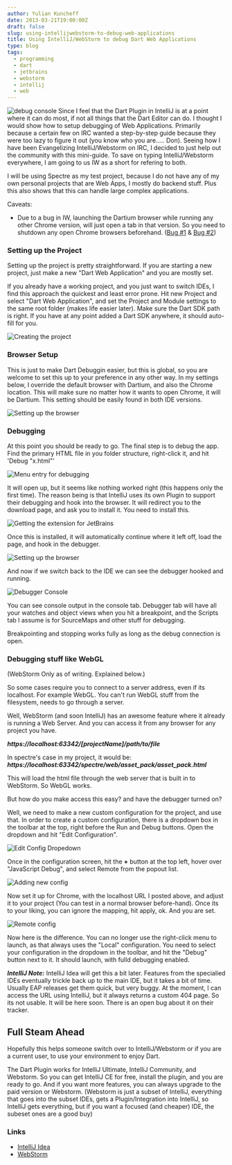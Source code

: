 ```yaml
---
author: Yulian Kuncheff
date: 2013-03-21T19:00:00Z
draft: false
slug: using-intellijwebstorm-to-debug-web-applications
title: Using IntelliJ/WebStorm to debug Dart Web Applications
type: blog
tags:
  - programming
  - dart
  - jetbrains
  - webstorm
  - intellij
  - web
---
```


![debug console](https://yulian.kuncheff.com/images/2013/Oct/debug_console.png#c)
Since I feel that the Dart Plugin in IntelliJ is at a point where it can do most, if not all things that the Dart Editor can do. I thought I would show how to setup debugging of Web Applications.
Primarily because a certain few on IRC wanted a step-by-step guide because they were too lazy to figure it out (you know who you are..... Don). Seeing how I have been Evangelizing IntelliJ/Webstorm on
IRC, I decided to just help out the community with this mini-guide. To save on typing IntelliJ/Webstorm everywhere, I am going to us IW as a short for refering to both.

I will be using Spectre as my test project, because I do not have any of my own personal projects that are Web Apps, I mostly do backend stuff. Plus this also shows that this can handle large complex
applications.

<!--more-->

Caveats:

* Due to a bug in IW, launching the Dartium browser while running any other Chrome version, will just open a tab in that version. So you need to shutdown any open Chrome browsers beforehand. ([Bug #1](https://youtrack.jetbrains.com/issue/WEB-1561 "WEB-1561") & [Bug #2](https://youtrack.jetbrains.com/issue/WEB-6695 "WEB-6695"))

### Setting up the Project

Setting up the project is pretty straightforward. If you are starting a new project, just make a new "Dart Web Application" and you are mostly set.

If you already have a working project, and you just want to switch IDEs, I find this approach the quickest and least error prone. Hit new Project and select "Dart Web Application", and set the Project
and Module settings to the same root folder (makes life easier later). Make sure the Dart SDK path is right. If you have at any point added a Dart SDK anywhere, it should auto-fill for you.

![Creating the project](/images/2013/Oct/create_project.png#c)

### Browser Setup

This is just to make Dart Debuggin easier, but this is global, so you are welcome to set this up to your preference in any other way. In my settings below, I override the default browser with Dartium,
and also the Chrome location. This will make sure no matter how it wants to open Chrome, it will be Dartium. This setting should be easily found in both IDE versions.

![Setting up the browser](/images/2013/Oct/browser_setup.png#c)

### Debugging

At this point you should be ready to go. The final step is to debug the app. Find the primary HTML file in you folder structure, right-click it, and hit 'Debug "x.html"'

![Menu entry for debugging](/images/2013/Oct/debug_menu.png#c)

It will open up, but it seems like nothing worked right (this happens only the first time). The reason being is that IntelliJ uses its own Plugin to support their debugging and hook into the browser. It will redirect you to the download page, and ask you to install it. You need to install this.

![Getting the extension for JetBrains](/images/2013/Oct/jetbrains_extension.png#c)

Once this is installed, it will automatically continue where it left off, load the page, and hook in the debugger.

![Setting up the browser](/images/2013/Oct/browser_running.png#c)

And now if we switch back to the IDE we can see the debugger hooked and running.

![Debugger Console](/images/2013/Oct/debug_console.png#c)

You can see console output in the console tab. Debugger tab will have all your watches and object views when you hit a breakpoint, and the Scripts tab I assume is for SourceMaps and other stuff for debugging.

Breakpointing and stopping works fully as long as the debug connection is open.

### Debugging stuff like WebGL

(WebStorm Only as of writing. Explained below.)

So some cases require you to connect to a server address, even if its localhost. For example WebGL. You can't run WebGL stuff from the filesystem, needs to go through a server.

Well, WebStorm (and soon IntelliJ) has an awesome feature where it already is running a Web Server. And you can access it from any browser for any project you have.

***https://localhost:63342/[projectName]/path/to/file***

In spectre's case in my project, it would be: ***https://localhost:63342/spectre/web/asset_pack/asset_pack.html***

This will load the html file through the web server that is built in to WebStorm. So WebGL works.

But how do you make access this easy? and have the debugger turned on?

Well, we need to make a new custom configuration for the project, and use that. In order to create a custom configuration, there is a dropdown box in the toolbar at the top, right before the Run and Debug buttons. Open the dropdown and hit "Edit Configuration".

![Edit Config Dropedown](/images/2013/Oct/edit_conf_dropdown.png#c)

Once in the configuration screen, hit the **+** button at the top left, hover over "JavaScript Debug", and select Remote from the popout list.

![Adding new config](/images/2013/Oct/edit_conf_plus.png#c)

Now set it up for Chrome, with the localhost URL I posted above, and adjust it to your project (You can test in a normal browser before-hand). Once its to your liking, you can ignore the mapping, hit apply, ok. And you are set.

![Remote config](/images/2013/Oct/edit_conf_remote.png#c)

Now here is the difference. You can no longer use the right-click menu to launch, as that always uses the "Local" configuration. You need to select your configuration in the dropdown in the toolbar, and hit the "Debug" button next to it. It should launch, with fulld debugging enabled.

***IntelliJ Note:*** IntelliJ Idea will get this a bit later. Features from the specialied IDEs eventually trickle back up to the main IDE, but it takes a bit of time. Usually EAP releases get them quick, but very buggy. At the moment, I can access the URL using IntelliJ, but it always returns a custom 404 page. So its not usable. It will be here soon. There is an open bug about it on their tracker.

## Full Steam Ahead

Hopefully this helps someone switch over to IntelliJ/Webstorm or if you are a current user, to use your environment to enjoy Dart.

The Dart Plugin works for IntelliJ Ultimate, IntelliJ Community, and Webstorm. So you can get IntelliJ CE for free, install the plugin, and you are ready to go. And if you want more features, you can always upgrade to the paid version or Webstorm. (Webstorm is just a subset of IntelliJ, everything that goes into the subset IDEs, gets a Plugin/Integration into IntelliJ, so IntelliJ gets everything, but if you want a focused (and cheaper) IDE, the subeset ones are a good buy)

### Links

* [IntelliJ Idea](https://www.jetbrains.com/idea/ "IntelliJ Idea")
* [WebStorm](https://www.jetbrains.com/webstorm/ "WebStorm")
